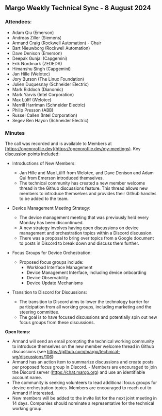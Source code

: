 ## Margo Weekly Technical Sync - 8 August 2024

### Attendees:
* Adam Qiu (Emerson)
* Andreas Ziller (Siemens)
* Armand Craig (Rockwell Automation) - Chair
* Bart Nieuwborg (Rockwell Automation)
* Dave Denison (Emerson)
* Deepak Gunjal (Capgemini)
* Erik Nordmark (ZEDEDA)
* Himanshu Singh (Capgemini)
* Jan Hille (Welotec)
* Jory Burson (The Linux Foundation)
* Julien Duquesnay (Schneider Electric)
* Mark Riddoch (Dianomic)
* Mark Yarvis (Intel Corporation)
* Max Lülff (Welotec)
* Merrill Harriman (Schneider Electric)
* Philip Presson (ABB)
* Russel Callen (Intel Corporation)
* Segev Ben Hayon (Schneider Electric)
  
### Minutes
The call was recorded and is available to Members at [https://openprofile.dev](https://openprofile.dev/my-meetings). Key discussion points included:

* Introductions of New Members:
   - Jan Hille and Max Lülff from Welotec, and Dave Denison and Adam Qui from Emerson introduced themselves. 
   - The technical community has created a new member welcome thread in the Github discussions feature. This thread allows new members to introduce themselves and provides their Github handles to be added to the team.

* Device Management Meeting Strategy:
   - The device management meeting that was previously held every Monday has been discontinued.
   - A new strategy involves having open discussions on device management and orchestration topics within a Discord discussion.
   - There was a proposal to bring over topics from a Google document to posts in Discord to break down and discuss them further.

* Focus Groups for Device Orchestration:
   - Proposed focus groups include:
     - Workload Interface Management
     - Device Management Interface, including device onboarding
     - Device Observability
     - Device Update Mechanisms

* Transition to Discord for Discussions:
   - The transition to Discord aims to lower the technology barrier for participation from all working groups, including marketing and the steering committee.
   - The goal is to have focused discussions and potentially spin out new focus groups from these discussions.

**Open Items:**

   - Armand will send an email prompting the technical working community to introduce themselves on the new member welcome thread in Github discussions (see https://github.com/margo/technical-wg/discussions/106)
   - Armand has an action item to summarize discussions and create posts per proposed focus group in Discord.
    - Members are encouraged to join the Discord server (https://chat.margo.org) and use an identifiable account name.
   - The community is seeking volunteers to lead additional focus groups for device orchestration topics. Members are encouraged to reach out to Armand if interested.
   - New members will be added to the invite list for the next joint meeting in 14 days. Companies should nominate a representative for the technical working group.

